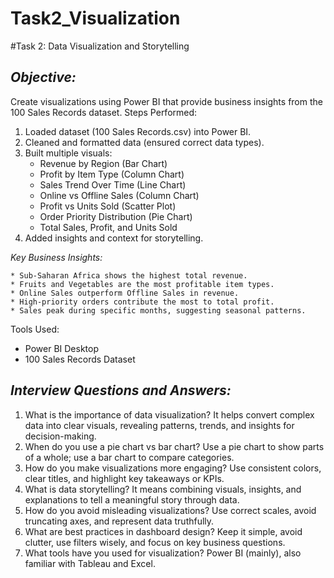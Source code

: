 # Task2_Visualization
#Task 2: Data Visualization and Storytelling

## *Objective:*
Create visualizations using Power BI that provide business insights from the 100 Sales Records dataset.
Steps Performed:
1. Loaded dataset (100 Sales Records.csv) into Power BI.
2. Cleaned and formatted data (ensured correct data types).
3. Built multiple visuals:
   * Revenue by Region (Bar Chart)
   * Profit by Item Type (Column Chart)
   * Sales Trend Over Time (Line Chart)
   * Online vs Offline Sales (Column Chart)
   * Profit vs Units Sold (Scatter Plot)
   * Order Priority Distribution (Pie Chart)
   * Total Sales, Profit, and Units Sold
5. Added insights and context for storytelling.
   
*Key Business Insights:*

    * Sub-Saharan Africa shows the highest total revenue.
    * Fruits and Vegetables are the most profitable item types.
    * Online Sales outperform Offline Sales in revenue.
    * High-priority orders contribute the most to total profit.
    * Sales peak during specific months, suggesting seasonal patterns.
    
Tools Used:

  * Power BI Desktop
  * 100 Sales Records Dataset
    
## *Interview Questions and Answers:*

  1. What is the importance of data visualization?
  It helps convert complex data into clear visuals, revealing patterns, trends, and insights for decision-making.
  2. When do you use a pie chart vs bar chart?
  Use a pie chart to show parts of a whole; use a bar chart to compare categories.
  3. How do you make visualizations more engaging?
  Use consistent colors, clear titles, and highlight key takeaways or KPIs.
  4. What is data storytelling?
  It means combining visuals, insights, and explanations to tell a meaningful story through data.
  5. How do you avoid misleading visualizations?
  Use correct scales, avoid truncating axes, and represent data truthfully.
  6. What are best practices in dashboard design?
  Keep it simple, avoid clutter, use filters wisely, and focus on key business questions.
  7. What tools have you used for visualization?
Power BI (mainly), also familiar with Tableau and Excel.

